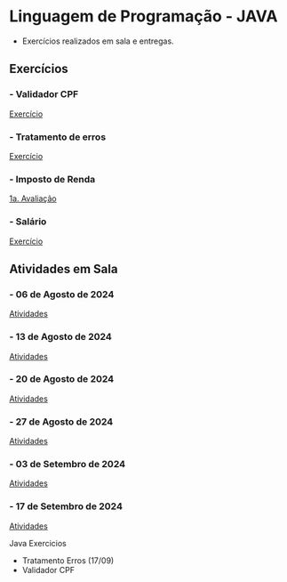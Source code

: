 # Linguagem de Programação - JAVA

* Exercícios realizados em sala e entregas.

## Exercícios

### - Validador CPF

[Exercício](https://github.com/claudiohpo/Fatec_ADS/tree/main/Java/Exerc%C3%ADcios/Validador_CPF)

### - Tratamento de erros

[Exercício](https://github.com/claudiohpo/Fatec_ADS/tree/main/Java/Exerc%C3%ADcios/Tratamento%20de%20Erros)

### - Imposto de Renda

[1a. Avaliação](https://github.com/claudiohpo/Fatec_ADS/tree/main/Java/Exerc%C3%ADcios/Avaliação%201)

### - Salário

[Exercício](https://github.com/claudiohpo/Fatec_ADS/tree/main/Java/Exerc%C3%ADcios/Salário)


## Atividades em Sala

### - 06 de Agosto de 2024

[Atividades](https://github.com/claudiohpo/Fatec_ADS/tree/main/Java/Atividades%20em%20Sala/Aulas/Aula%2006-08-2024)

### - 13 de Agosto de 2024

[Atividades](https://github.com/claudiohpo/Fatec_ADS/tree/main/Java/Atividades%20em%20Sala/Aulas/Aula%2013-08-2024)

### - 20 de Agosto de 2024

[Atividades](https://github.com/claudiohpo/Fatec_ADS/tree/main/Java/Atividades%20em%20Sala/Aulas/Aula%2020-08-2024)

### - 27 de Agosto de 2024

[Atividades](https://github.com/claudiohpo/Fatec_ADS/tree/main/Java/Atividades%20em%20Sala/Aulas/Aula%2027-08-2024)

### - 03 de Setembro de 2024

[Atividades](https://github.com/claudiohpo/Fatec_ADS/tree/main/Java/Atividades%20em%20Sala/Aulas/Aula%2009-09-2024)

### - 17 de Setembro de 2024

[Atividades](https://github.com/claudiohpo/Fatec_ADS/tree/main/Java/Atividades%20em%20Sala/Aulas/Aula%2017-09-2024)


Java
Exercicios
* Tratamento Erros (17/09)
* Validador CPF

